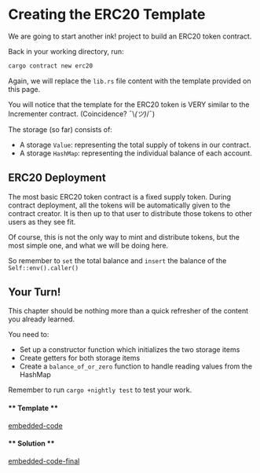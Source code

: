 Creating the ERC20 Template
===

We are going to start another ink! project to build an ERC20 token contract.

Back in your working directory, run:

```bash
cargo contract new erc20
```

Again, we will replace the `lib.rs` file content with the template provided on this page.

You will notice that the template for the ERC20 token is VERY similar to the Incrementer contract. (Coincidence? ¯\\_(ツ)_/¯)

The storage (so far) consists of:

- A storage `Value`: representing the total supply of tokens in our contract.
- A storage `HashMap`: representing the individual balance of each account.

## ERC20 Deployment

The most basic ERC20 token contract is a fixed supply token. During contract deployment, all the tokens will be automatically given to the contract creator. It is then up to that user to distribute those tokens to other users as they see fit.

Of course, this is not the only way to mint and distribute tokens, but the most simple one, and what we will be doing here.

So remember to `set` the total balance and `insert` the balance of the `Self::env().caller()`

## Your Turn!

This chapter should be nothing more than a quick refresher of the content you already learned.

You need to:

- Set up a constructor function which initializes the two storage items
- Create getters for both storage items
- Create a `balance_of_or_zero` function to handle reading values from the HashMap

Remember to run `cargo +nightly test` to test your work.

<!-- tabs:start -->

#### ** Template **

[embedded-code](./assets/2.1-template.rs ':include :type=code embed-template')

#### ** Solution **

[embedded-code-final](./assets/2.1-finished-code.rs ':include :type=code embed-final')

<!-- tabs:end -->